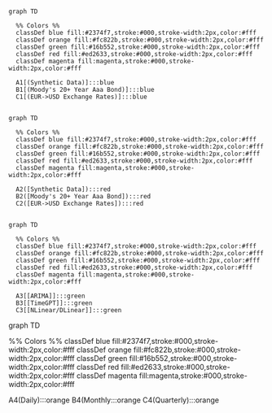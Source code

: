```mermaid

graph TD

  %% Colors %%
  classDef blue fill:#2374f7,stroke:#000,stroke-width:2px,color:#fff
  classDef orange fill:#fc822b,stroke:#000,stroke-width:2px,color:#fff
  classDef green fill:#16b552,stroke:#000,stroke-width:2px,color:#fff
  classDef red fill:#ed2633,stroke:#000,stroke-width:2px,color:#fff
  classDef magenta fill:magenta,stroke:#000,stroke-width:2px,color:#fff

  A1[(Synthetic Data)]:::blue
  B1[(Moody's 20+ Year Aaa Bond)]:::blue
  C1[(EUR->USD Exchange Rates)]:::blue

```

```mermaid

graph TD

  %% Colors %%
  classDef blue fill:#2374f7,stroke:#000,stroke-width:2px,color:#fff
  classDef orange fill:#fc822b,stroke:#000,stroke-width:2px,color:#fff
  classDef green fill:#16b552,stroke:#000,stroke-width:2px,color:#fff
  classDef red fill:#ed2633,stroke:#000,stroke-width:2px,color:#fff
  classDef magenta fill:magenta,stroke:#000,stroke-width:2px,color:#fff

  A2([Synthetic Data]):::red
  B2([Moody's 20+ Year Aaa Bond]):::red
  C2([EUR->USD Exchange Rates]):::red
```


```mermaid

graph TD

  %% Colors %%
  classDef blue fill:#2374f7,stroke:#000,stroke-width:2px,color:#fff
  classDef orange fill:#fc822b,stroke:#000,stroke-width:2px,color:#fff
  classDef green fill:#16b552,stroke:#000,stroke-width:2px,color:#fff
  classDef red fill:#ed2633,stroke:#000,stroke-width:2px,color:#fff
  classDef magenta fill:magenta,stroke:#000,stroke-width:2px,color:#fff

  A3[[ARIMA]]:::green
  B3[[TimeGPT]]:::green
  C3[[NLinear/DLinear]]:::green

```

graph TD

  %% Colors %%
  classDef blue fill:#2374f7,stroke:#000,stroke-width:2px,color:#fff
  classDef orange fill:#fc822b,stroke:#000,stroke-width:2px,color:#fff
  classDef green fill:#16b552,stroke:#000,stroke-width:2px,color:#fff
  classDef red fill:#ed2633,stroke:#000,stroke-width:2px,color:#fff
  classDef magenta fill:magenta,stroke:#000,stroke-width:2px,color:#fff

  A4(Daily):::orange
  B4(Monthly:::orange
  C4(Quarterly):::orange

```
